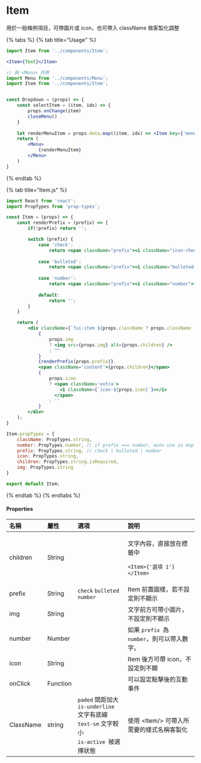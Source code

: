 # Item

用於一般條例項目，可帶圖片或 icon，也可帶入 className 做客製化調整

{% tabs %}
{% tab title="Usage" %}
```jsx
import Item from '../components/Item';

<Item>{Text}</Item>

// 與 <Menu> 共用
import Menu from '../components/Menu';
import Item from '../components/Item';


const Dropdown = (props) => {
	const selectItem = (item, idx) => {
	    props.onChange(item)
	    closeMenu()
	}
	
	let renderMenuItem = props.data.map((item, idx) => <Item key={'menu-item' + props.id + idx} onClick={e => selectItem(item, idx)}>{item}</Item>)
	return (
		<Menu>
		    {renderMenuItem}
		</Menu>
	)
}
```
{% endtab %}

{% tab title="Item.js" %}
```jsx
import React from 'react';
import PropTypes from 'prop-types';

const Item = (props) => {
    const renderPrefix = (prefix) => {
        if(!prefix) return '';

        switch (prefix) {
            case 'check':
                return <span className="prefix"><i className="icon-check"></i></span>;
                
            case 'bulleted':
                return <span className="prefix"><i className="bulleted-dot"></i></span>;
                
            case 'number':
                return <span className="prefix"><i className="number">{props.number}</i></span>;
                
            default: 
                return '';
        }
    }

    return (
        <div className={`fui-item ${props.className ? props.className : ''} ${props.disabled ? 'is-disabled' : ''}`}>
            {
                props.img 
                ? <img src={props.img} alt={props.children} />
                : ""
            }
            {renderPrefix(props.prefix)}
            <span className='content'>{props.children}</span>
            {
                props.icon 
                ? <span className='extra'>
                    <i className={`icon-${props.icon}`}></i>
                  </span>
                : ''
            }
        </div>
    );
}

Item.propTypes = {
    className: PropTypes.string,
    number: PropTypes.number, // if prefix === number, auto use in map
    prefix: PropTypes.string, // check | bulleted | number
    icon: PropTypes.string,
    children: PropTypes.string.isRequired,
    img: PropTypes.string
}

export default Item;
```
{% endtab %}
{% endtabs %}

#### Properties

<table>
  <thead>
    <tr>
      <th style="text-align:left">&#x540D;&#x7A31;</th>
      <th style="text-align:left">&#x5C6C;&#x6027;</th>
      <th style="text-align:left">&#x9078;&#x9805;</th>
      <th style="text-align:left">&#x8AAA;&#x660E;</th>
    </tr>
  </thead>
  <tbody>
    <tr>
      <td style="text-align:left">children</td>
      <td style="text-align:left">String</td>
      <td style="text-align:left"></td>
      <td style="text-align:left">
        <p>&#x6587;&#x5B57;&#x5167;&#x5BB9;&#xFF0C;&#x76F4;&#x63A5;&#x653E;&#x5728;&#x6A19;&#x7C64;&#x4E2D;</p>
        <p><code>&lt;Item&gt;{&apos;&#x9078;&#x9805; 1&apos;}&lt;/Item&gt;</code>
        </p>
      </td>
    </tr>
    <tr>
      <td style="text-align:left">prefix</td>
      <td style="text-align:left">String</td>
      <td style="text-align:left"><code>check</code>  <code>bulleted</code>  <code>number</code>
      </td>
      <td style="text-align:left">Item &#x524D;&#x7F6E;&#x5716;&#x6A23;&#xFF0C;&#x82E5;&#x4E0D;&#x8A2D;&#x5B9A;&#x5247;&#x4E0D;&#x986F;&#x793A;</td>
    </tr>
    <tr>
      <td style="text-align:left">img</td>
      <td style="text-align:left">String</td>
      <td style="text-align:left"></td>
      <td style="text-align:left">&#x6587;&#x5B57;&#x524D;&#x65B9;&#x53EF;&#x5E36;&#x5C0F;&#x5716;&#x7247;&#xFF0C;&#x4E0D;&#x8A2D;&#x5B9A;&#x5247;&#x4E0D;&#x986F;&#x793A;</td>
    </tr>
    <tr>
      <td style="text-align:left">number</td>
      <td style="text-align:left">Number</td>
      <td style="text-align:left"></td>
      <td style="text-align:left">&#x5982;&#x679C; <code>prefix </code>&#x70BA;<code> number</code>&#xFF0C;&#x5247;&#x53EF;&#x4EE5;&#x5E36;&#x5165;&#x6578;&#x5B57;&#x3002;</td>
    </tr>
    <tr>
      <td style="text-align:left">icon</td>
      <td style="text-align:left">String</td>
      <td style="text-align:left"></td>
      <td style="text-align:left">Item &#x5F8C;&#x65B9;&#x53EF;&#x5E36; icon&#xFF0C;&#x4E0D;&#x8A2D;&#x5B9A;&#x5247;&#x4E0D;&#x986F;</td>
    </tr>
    <tr>
      <td style="text-align:left">onClick</td>
      <td style="text-align:left">Function</td>
      <td style="text-align:left"></td>
      <td style="text-align:left">&#x53EF;&#x4EE5;&#x8A2D;&#x5B9A;&#x9EDE;&#x64CA;&#x5F8C;&#x7684;&#x4E92;&#x52D5;&#x4E8B;&#x4EF6;</td>
    </tr>
    <tr>
      <td style="text-align:left">ClassName</td>
      <td style="text-align:left">string</td>
      <td style="text-align:left"><code>paded</code> &#x9593;&#x8DDD;&#x52A0;&#x5927;
        <br /><code>is-underline</code> &#x6587;&#x5B57;&#x6709;&#x5E95;&#x7DDA;
        <br /><code>text-sm</code> &#x6587;&#x5B57;&#x8F03;&#x5C0F;
        <br /><code>is-active </code>&#x88AB;&#x9078;&#x64C7;&#x72C0;&#x614B;</td>
      <td
      style="text-align:left">&#x4F7F;&#x7528; &lt;Item/&gt; &#x53EF;&#x5E36;&#x5165;&#x6240;&#x9700;&#x8981;&#x7684;&#x6A23;&#x5F0F;&#x540D;&#x7A31;&#x5BA2;&#x88FD;&#x5316;</td>
    </tr>
  </tbody>
</table>

